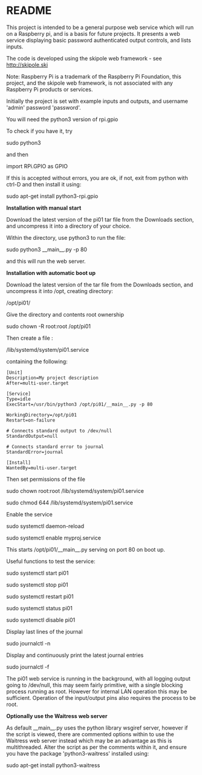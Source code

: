 # README #

This project is intended to be a general purpose web service which will run on a Raspberry pi, and is a basis for future projects. It presents a web service displaying basic password authenticated output controls, and lists inputs.

The code is developed using the skipole web framework - see http://skipole.ski

Note: Raspberry Pi is a trademark of the Raspberry Pi Foundation, this project, and the skipole web framework, is not associated with any Raspberry Pi products or services.

Initially the project is set with example inputs and outputs, and username 'admin' password 'password'.

You will need the python3 version of rpi.gpio

To check if you have it, try

sudo python3

and then

import RPi.GPIO as GPIO

If this is accepted without errors, you are ok, if not, exit from python with ctrl-D and then install it using:

sudo apt-get install python3-rpi.gpio

**Installation with manual start**

Download the latest version of the pi01 tar file from the Downloads section, and uncompress it into a directory of your choice.

Within the directory, use python3 to run the file:

sudo python3 \_\_main\_\_.py -p 80

and this will run the web server.


**Installation with automatic boot up**

Download the latest version of the tar file from the Downloads section, and uncompress it into /opt, creating directory:

/opt/pi01/

Give the directory and contents root ownership

sudo chown -R root:root /opt/pi01

Then create a file :

/lib/systemd/system/pi01.service

containing the following:


    [Unit]
    Description=My project description
    After=multi-user.target

    [Service]
    Type=idle
    ExecStart=/usr/bin/python3 /opt/pi01/__main__.py -p 80

    WorkingDirectory=/opt/pi01
    Restart=on-failure

    # Connects standard output to /dev/null
    StandardOutput=null

    # Connects standard error to journal
    StandardError=journal

    [Install]
    WantedBy=multi-user.target


Then set permissions of the file

sudo chown root:root /lib/systemd/system/pi01.service

sudo chmod 644 /lib/systemd/system/pi01.service


Enable the service

sudo systemctl daemon-reload

sudo systemctl enable myproj.service

This starts /opt/pi01/\_\_main\_\_.py serving on port 80 on boot up.

Useful functions to test the service:

sudo systemctl start pi01

sudo systemctl stop pi01

sudo systemctl restart pi01

sudo systemctl status pi01

sudo systemctl disable pi01

Display last lines of the journal

sudo journalctl -n

Display and continuously print the latest journal entries

sudo journalctl -f


The pi01 web service is running in the background, with all logging output going to /dev/null, this may seem fairly primitive, with a single blocking process running as root.  However for internal LAN operation this may be sufficient.  Operation of the input/output pins also requires the process to be root.



**Optionally use the Waitress web server**

As default \_\_main\_\_.py uses the python library wsgiref server, however if the script is viewed, there are commented options within to use the Waitress web server instead which may be an advantage as this is multithreaded.  Alter the script as per the comments within it, and ensure you have the package 'python3-waitress' installed using:

sudo apt-get install python3-waitress




 
